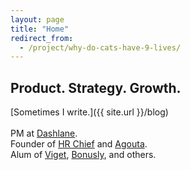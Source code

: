 ```yaml
---
layout: page
title: "Home"
redirect_from:
  - /project/why-do-cats-have-9-lives/
---
```


## Product. Strategy. Growth.

[Sometimes I write.]({{ site.url }}/blog)
<br>
<br>
PM at [Dashlane](https://www.dashlane.com/).
<br>
Founder of [HR Chief](https://www.hrchief.com/) and [Agouta](https://agouta.com/).
<br>
Alum of [Viget](https://viget.com/), [Bonusly](https://bonus.ly/), and others.
